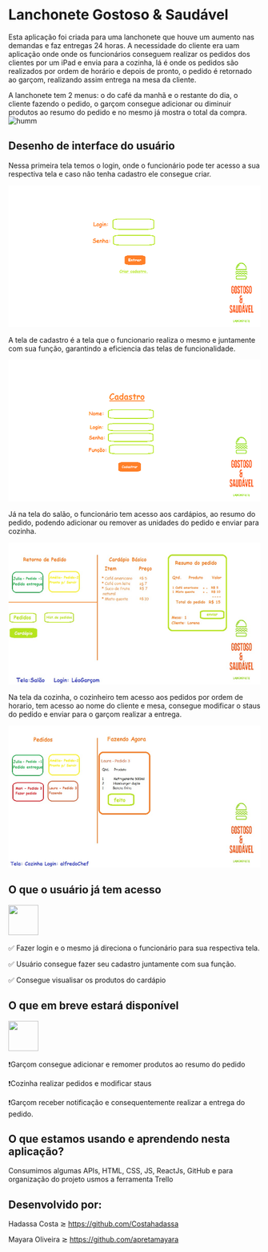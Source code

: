 
# Lanchonete Gostoso & Saudável

Esta aplicação foi criada para uma lanchonete que houve um aumento nas demandas e faz entregas 24 horas. 
A necessidade do cliente era uam aplicação onde onde os funcionários conseguem realizar os pedidos dos clientes por um iPad e envia para a cozinha, lá é onde os pedidos são realizados por ordem de horário e depois de pronto, o pedido é retornado ao garçom, realizando assim entrega na mesa da cliente.

A lanchonete tem 2 menus: o do café da manhã e o restante do dia, o cliente fazendo o pedido, o garçom consegue adicionar ou diminuir produtos ao resumo do pedido e no mesmo já mostra o total da compra.
![humm](https://i0.wp.com/24.media.tumblr.com/e594fbaff6c6d3fc4ad3e13fea2bd63c/tumblr_mqfroaqxDH1rzo57ko1_500.gif)
 



##  Desenho de interface do usuário 

Nessa primeira tela temos o login, onde o funcionário pode ter acesso a sua respectiva tela e caso não tenha cadastro ele consegue criar.

![login](/img/login.png)

A tela de cadastro é a tela que o funcionario realiza o mesmo e juntamente com sua função, garantindo a eficiencia das telas de funcionalidade.

![cadastro](/img/cadastro.png)

Já na tela do salão, o funcionário tem acesso aos cardápios, ao resumo do pedido, podendo adicionar ou remover as unidades do pedido e enviar para cozinha.

![salao](/img/salao.jpeg)

Na tela da cozinha, o cozinheiro tem acesso aos pedidos por ordem de horario, tem acesso ao nome do cliente e mesa, consegue modificar o staus do pedido e enviar para o garçom realizar a entrega.

![cozinha](/img/index.jpeg)


## O que o usuário já tem acesso 
<img src= "https://miro.medium.com/max/1600/1*XZ3TXibcnhNic2dCQSKIbg.gif" width="60" height="60" />

✅ Fazer login e o mesmo já direciona o funcionário para sua respectiva tela.

✅ Usuário consegue fazer seu cadastro juntamente com sua função.

✅ Consegue visualisar os produtos do cardápio


##  O que em breve estará disponível
<img src= "https://i.pinimg.com/originals/c6/f1/3b/c6f13b01a53d7152d7f235838efe5a09.gif" width="60" height="60" />

❗️Garçom consegue adicionar e remomer produtos ao resumo do pedido

❗️Cozinha realizar pedidos e modificar staus

❗️Garçom receber notificação e consequentemente realizar a entrega do pedido.


##  O que estamos usando e aprendendo nesta aplicação?

Consumimos algumas APIs, HTML, CSS, JS, ReactJs, GitHub e para organização do projeto usmos a ferramenta Trello

##  Desenvolvido por:

Hadassa Costa ≳ https://github.com/Costahadassa


Mayara Oliveira ≳ https://github.com/apretamayara
